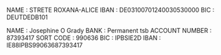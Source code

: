 NAME : STRETE ROXANA-ALICE
IBAN : DE03100701240030530000
BIC  : DEUTDEDB101

NAME           : Josephine O Grady
BANK           : Permanent tsb
ACCOUNT NUMBER : 87393417
SORT CODE      : 990636
BIC            : IPBSIE2D
IBAN           : IE88IPBS99063687393417
